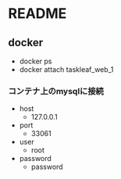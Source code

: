 # README

## docker
- docker ps
- docker attach taskleaf_web_1

### コンテナ上のmysqlに接続
- host
  - 127.0.0.1
- port
  - 33061
- user
  - root
- password
  - password
